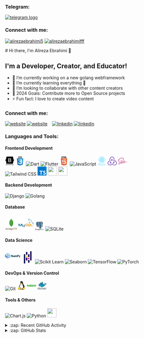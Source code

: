 
<h3 align="left">Telegram:</h3>
<div align="left">
  <a href="https://t.me/ebrahimi458" target="_blank">
    <img src="https://raw.githubusercontent.com/maurodesouza/profile-readme-generator/master/src/assets/icons/social/telegram/default.svg" width="52" height="40" alt="telegram logo"  />
  </a>
</div>

<h3 align="left">Connect with me:</h3>
<p align="left">
<a href="https://linkedin.com/in/alirezaebrahimi5" target="blank"><img align="center" src="https://raw.githubusercontent.com/rahuldkjain/github-profile-readme-generator/master/src/images/icons/Social/linked-in-alt.svg" alt="alirezaebrahimi5" height="30" width="40" /></a>
<a href="https://kaggle.com/alirezaebrahimifff" target="blank"><img align="center" src="https://raw.githubusercontent.com/rahuldkjain/github-profile-readme-generator/master/src/images/icons/Social/kaggle.svg" alt="alirezaebrahimifff" height="30" width="40" /></a>
</p>
# Hi there, I'm Alireza Ebrahimi 👋

## I'm a Developer, Creator, and Educator!

- 🔭 I’m currently working on a new golang webframework
- 🌱 I’m currently learning everything 🤣
- 👯 I’m looking to collaborate with other content creators
- 🥅 2024 Goals: Contribute more to Open Source projects
- ⚡ Fun fact: I love to create video content

### Connect with me:

[![website](./img/globe-light.svg)](https://alirezaebrahimi5.github.io#gh-light-mode-only)
[![website](./img/globe-dark.svg)](https://alirezaebrahimi5.github.io#gh-dark-mode-only)
&nbsp;&nbsp;
[![linkedin](./img/linkedin-light.svg)](https://linkedin.com/in/alirezaebrahimi5#gh-light-mode-only)
[![linkedin](./img/linkedin-dark.svg)](https://linkedin.com/in/alirezaebrahimi5#gh-dark-mode-only)
### Languages and Tools:

#### Frontend Development
<p>
  <img src="https://raw.githubusercontent.com/devicons/devicon/master/icons/bootstrap/bootstrap-plain-wordmark.svg" alt="Bootstrap" width="30" height="30"/>
  <img src="https://raw.githubusercontent.com/devicons/devicon/master/icons/css3/css3-original-wordmark.svg" alt="CSS3" width="30" height="30"/>
  <img src="https://www.vectorlogo.zone/logos/dartlang/dartlang-icon.svg" alt="Dart" width="30" height="30"/>
  <img src="https://www.vectorlogo.zone/logos/flutterio/flutterio-icon.svg" alt="Flutter" width="30" height="30"/>
  <img src="https://raw.githubusercontent.com/devicons/devicon/master/icons/html5/html5-original-wordmark.svg" alt="HTML5" width="30" height="30"/>
  <img src="https://raw.githubusercontent.com/jmnote/z-icons/master/svg/javascript.svg" alt="JavaScript" width="30" height="30"/>
  <img src="https://raw.githubusercontent.com/devicons/devicon/master/icons/react/react-original-wordmark.svg" alt="React" width="30" height="30"/>
  <img src="https://raw.githubusercontent.com/devicons/devicon/master/icons/redux/redux-original.svg" alt="Redux" width="30" height="30"/>
  <img src="https://raw.githubusercontent.com/devicons/devicon/master/icons/sass/sass-original.svg" alt="Sass" width="30" height="30"/>
  <img src="https://www.vectorlogo.zone/logos/tailwindcss/tailwindcss-icon.svg" alt="Tailwind CSS" width="30" height="30"/>
  <img src="https://raw.githubusercontent.com/devicons/devicon/master/icons/typescript/typescript-original.svg" alt="TypeScript" width="30" height="30"/>
  <img src="https://cdn.jsdelivr.net/gh/devicons/devicon/icons/nextjs/nextjs-original.svg" width="30" height="30" style="background-color: white;"/>
  <img src="https://cdn.jsdelivr.net/gh/devicons/devicon/icons/jquery/jquery-original-wordmark.svg" width="30" height="30" style="background-color: white;"/>
</p>

#### Backend Development
<p>
  <img src="https://cdn.worldvectorlogo.com/logos/django.svg" alt="Django" width="30" height="30"/>
  <img src="https://raw.githubusercontent.com/jmnote/z-icons/master/svg/go.svg" alt="Golang" width="30" height="30"/>
</p>

#### Database
<p>
  <img src="https://raw.githubusercontent.com/devicons/devicon/master/icons/mongodb/mongodb-original-wordmark.svg" alt="MongoDB" width="40" height="40"/>
  <img src="https://raw.githubusercontent.com/devicons/devicon/master/icons/mysql/mysql-original-wordmark.svg" alt="MySQL" width="50" height="50"/>
  <img src="https://raw.githubusercontent.com/devicons/devicon/master/icons/postgresql/postgresql-original-wordmark.svg" alt="PostgreSQL" width="30" height="30"/>
  <img src="https://www.vectorlogo.zone/logos/sqlite/sqlite-icon.svg" alt="SQLite" width="30" height="30"/>
</p>

#### Data Science
<p>
  <img src="https://raw.githubusercontent.com/devicons/devicon/master/icons/numpy/numpy-original-wordmark.svg" alt="NumPy" width="50" height="50"/>
  <img src="https://raw.githubusercontent.com/devicons/devicon/2ae2a900d2f041da66e950e4d48052658d850630/icons/pandas/pandas-original.svg" alt="Pandas" width="40" height="40"/>
  <img src="https://upload.wikimedia.org/wikipedia/commons/0/05/Scikit_learn_logo_small.svg" alt="Scikit Learn" width="35" height="35"/>
  <img src="https://seaborn.pydata.org/_images/logo-mark-lightbg.svg" alt="Seaborn" width="30" height="30"/>
  <img src="https://www.vectorlogo.zone/logos/tensorflow/tensorflow-icon.svg" alt="TensorFlow" width="30" height="30"/>
  <img src="https://www.vectorlogo.zone/logos/pytorch/pytorch-icon.svg" alt="PyTorch" width="30" height="30"/>
</p>

#### DevOps & Version Control
<p>
  <img src="https://raw.githubusercontent.com/jmnote/z-icons/master/svg/git.svg" alt="Git" width="30" height="30"/>
  <img src="https://raw.githubusercontent.com/devicons/devicon/master/icons/linux/linux-original.svg" alt="Linux" width="30" height="30"/>
  <img src="https://raw.githubusercontent.com/devicons/devicon/master/icons/nginx/nginx-original.svg" alt="NGINX" width="30" height="30"/>
  <img src="https://raw.githubusercontent.com/devicons/devicon/master/icons/docker/docker-original-wordmark.svg" alt="Docker" width="30" height="30"/>
</p>

#### Tools & Others
<p>
  <img src="https://www.chartjs.org/media/logo-title.svg" alt="Chart.js" width="30" height="30"/>
  <img src="https://raw.githubusercontent.com/jmnote/z-icons/master/svg/python.svg" alt="Python" width="30" height="30"/>
  <img src="https://cdn.jsdelivr.net/gh/devicons/devicon/icons/rust/rust-plain.svg" width="30" height="30" style="background-color: white;"/>
</p>

<details>
  <summary>:zap: Recent GitHub Activity</summary>
  
  <!--START_SECTION:activity-->
1. 🗣 Commented on [#60](#) in [repo-name](#)
2. ❗️ Opened issue [#259](#) in [repo-name](#)
3. 🎉 Merged PR [#204](#) in [repo-name](#)
4. 💪 Opened PR [#204](#) in [repo-name](#)
<!--END_SECTION:activity-->

</details>

<details>
  <summary>:zap: GitHub Stats</summary>

  <img align="left" alt="Alireza Ebrahimi's GitHub Stats" src="https://github-readme-stats.vercel.app/api?username=alirezaebrahimi5&show_icons=true&hide_border=true" />

</details>

[website]: https://are.github.io
[linkedin]: https://linkedin.com/in/alirezaebrahimi5


